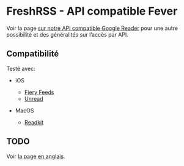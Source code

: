 # FreshRSS - API compatible Fever

Voir la page [sur notre API compatible Google Reader](06_Mobile_access.md) pour une autre possibilité
et des généralités sur l’accès par API.

## Compatibilité

Testé avec:

- iOS
  - [Fiery Feeds](https://itunes.apple.com/app/fiery-feeds-rss-reader/id1158763303)
  - [Unread](https://itunes.apple.com/app/unread-rss-reader/id1252376153)

- MacOS
  - [Readkit](https://itunes.apple.com/app/readkit/id588726889)

## TODO

Voir [la page en anglais](../../en/users/06_Fever_API.md).
